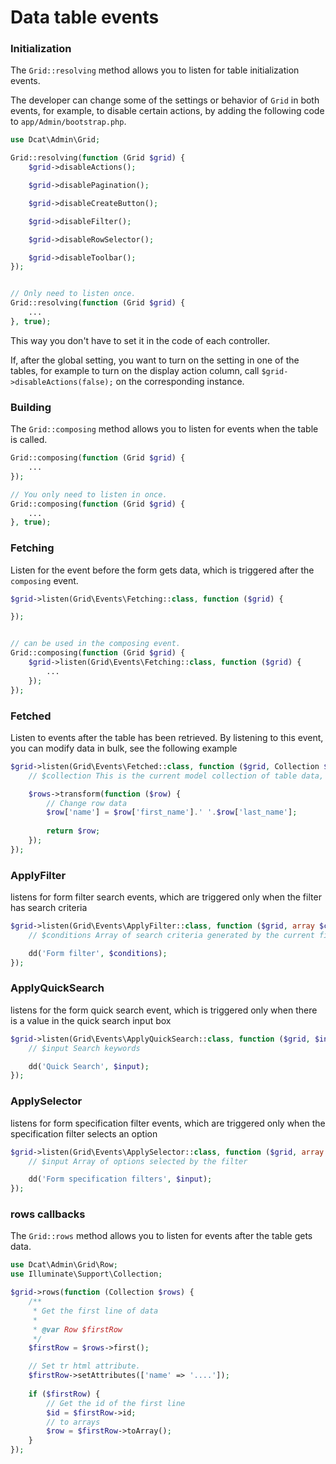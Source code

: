 # Data table events

### Initialization


The `Grid::resolving` method allows you to listen for table initialization events.


The developer can change some of the settings or behavior of `Grid` in both events, for example, to disable certain actions, by adding the following code to `app/Admin/bootstrap.php`.

```php
use Dcat\Admin\Grid;

Grid::resolving(function (Grid $grid) {
    $grid->disableActions();

    $grid->disablePagination();

    $grid->disableCreateButton();

    $grid->disableFilter();

    $grid->disableRowSelector();

    $grid->disableToolbar();
});


// Only need to listen once.
Grid::resolving(function (Grid $grid) {
    ...
}, true);
```
This way you don't have to set it in the code of each controller.

If, after the global setting, you want to turn on the setting in one of the tables, for example to turn on the display action column, call `$grid->disableActions(false);` on the corresponding instance.


### Building

The `Grid::composing` method allows you to listen for events when the table is called.

```php
Grid::composing(function (Grid $grid) {
    ...
});

// You only need to listen in once.
Grid::composing(function (Grid $grid) {
    ...
}, true);
```

### Fetching

Listen for the event before the form gets data, which is triggered after the `composing` event.

```php
$grid->listen(Grid\Events\Fetching::class, function ($grid) {

});


// can be used in the composing event.
Grid::composing(function (Grid $grid) {
    $grid->listen(Grid\Events\Fetching::class, function ($grid) {
        ...
    });
});
```

### Fetched

Listen to events after the table has been retrieved. By listening to this event, you can modify data in bulk, see the following example

```php
$grid->listen(Grid\Events\Fetched::class, function ($grid, Collection $rows) {
	// $collection This is the current model collection of table data, which you can read or modify according to your needs.

    $rows->transform(function ($row) {
        // Change row data
        $row['name'] = $row['first_name'].' '.$row['last_name'];
        
        return $row;
    });
});
```

### ApplyFilter

listens for form filter search events, which are triggered only when the filter has search criteria

```php
$grid->listen(Grid\Events\ApplyFilter::class, function ($grid, array $conditions) {
	// $conditions Array of search criteria generated by the current filter

    dd('Form filter', $conditions);
});
```


### ApplyQuickSearch

listens for the form quick search event, which is triggered only when there is a value in the quick search input box

```php
$grid->listen(Grid\Events\ApplyQuickSearch::class, function ($grid, $input) {
	// $input Search keywords

    dd('Quick Search', $input);
});
```

### ApplySelector

listens for form specification filter events, which are triggered only when the specification filter selects an option

```php
$grid->listen(Grid\Events\ApplySelector::class, function ($grid, array $input) {
	// $input Array of options selected by the filter

    dd('Form specification filters', $input);
});
```



### rows callbacks

The `Grid::rows` method allows you to listen for events after the table gets data.

```php
use Dcat\Admin\Grid\Row;
use Illuminate\Support\Collection;

$grid->rows(function (Collection $rows) {
    /**
     * Get the first line of data
     *
     * @var Row $firstRow
     */
    $firstRow = $rows->first();

    // Set tr html attribute.
    $firstRow->setAttributes(['name' => '....']);
    
    if ($firstRow) {
        // Get the id of the first line
        $id = $firstRow->id;
        // to arrays
        $row = $firstRow->toArray();
    }
});
```

